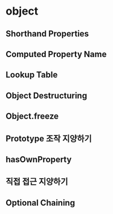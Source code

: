 # object

## Shorthand Properties

## Computed Property Name

## Lookup Table

## Object Destructuring

## Object.freeze

## Prototype 조작 지양하기

## hasOwnProperty

## 직접 접근 지양하기

## Optional Chaining
